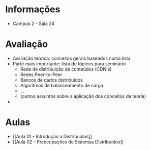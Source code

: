 # Informações
* Campus 2 - Sala 24
# Avaliação
-  Avaliação teórica: conceitos gerais baseados numa lista
- Parte mais importante: lista de tópicos para seminário
	- Rede de distribuição de conteúdos (CDN's)
	- Redes Peer-to-Peer
	- Bancos de dados distribuídos
	- Algoritmos de balanceamento de carga
	- ...
	- (outros assuntos sobre a aplicação dos conceitos da teoria)
- 
# Aulas
* [[Aula 01  - Introdução a Distribuídos]]
* [[Aula 02 - Preocupações de Sistemas Distribuídos]]